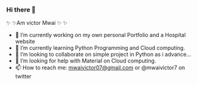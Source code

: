 ### Hi there 👋

✨ ✨Am victor Mwai ✨ ✨

- 🔭 I’m currently working on my own personal Portfolio and a Hospital website
- 🌱 I’m currently learning Python Programming and Cloud computing.
- 👯 I’m looking to collaborate on simple project in Python as i advance...
- 🤔 I’m looking for help with Material on Cloud computing.
- 📫 How to reach me: mwaivictor07@gmail.com or @mwaivictor7 on twitter
